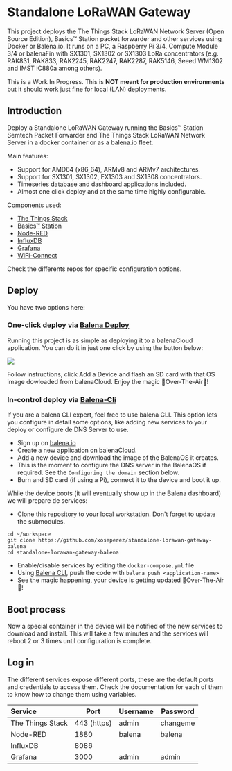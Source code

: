 # Standalone LoRaWAN Gateway

This project deploys the The Things Stack LoRaWAN Network Server (Open Source Edition), Basics™ Station packet forwarder and other services using Docker or Balena.io. It runs on a PC, a Raspberry Pi 3/4, Compute Module 3/4 or balenaFin with SX1301, SX1302 or SX1303 LoRa concentrators (e.g. RAK831, RAK833, RAK2245, RAK2247, RAK2287, RAK5146, Seeed WM1302 and IMST iC880a among others).

This is a Work In Progress. This is **NOT meant for production environments** but it should work just fine for local (LAN) deployments.

## Introduction

Deploy a Standalone LoRaWAN Gateway running the Basics™ Station Semtech Packet Forwarder and The Things Stack LoRaWAN Network Server in a docker container or as a balena.io fleet.

Main features:

* Support for AMD64 (x86_64), ARMv8 and ARMv7 architectures.
* Support for SX1301, SX1302, EX1303 and SX1308 concentrators.
* Timeseries database and dashboard applications included.
* Almost one click deploy and at the same time highly configurable.

Components used:

* [The Things Stack](https://github.com/xoseperez/the-things-stack-docker)
* [Basics™ Station](https://github.com/xoseperez/basicstation)
* [Node-RED](https://github.com/balenablocks/balena-node-red)
* [InfluxDB](https://hub.docker.com/_/influxdb)
* [Grafana](https://github.com/balenablocks/dashboard)
* [WiFi-Connect](https://github.com/balena-os/wifi-connect)

Check the differents repos for specific configuration options.

## Deploy

You have two options here:

### One-click deploy via [Balena Deploy](https://www.balena.io/docs/learn/deploy/deploy-with-balena-button/)

Running this project is as simple as deploying it to a balenaCloud application. You can do it in just one click by using the button below:

[![](https://www.balena.io/deploy.png)](https://dashboard.balena-cloud.com/deploy?repoUrl=https://github.com/marioser/standalone-lorawan-gateway-balena)

Follow instructions, click Add a Device and flash an SD card with that OS image dowloaded from balenaCloud. Enjoy the magic 🌟Over-The-Air🌟!

### In-control deploy via [Balena-Cli](https://www.balena.io/docs/reference/balena-cli/)

If you are a balena CLI expert, feel free to use balena CLI. This option lets you configure in detail some options, like adding new services to your deploy or configure de DNS Server to use.

- Sign up on [balena.io](https://dashboard.balena.io/signup)
- Create a new application on balenaCloud.
- Add a new device and download the image of the BalenaOS it creates.
- This is the moment to configure the DNS server in the BalenaOS if required. See the `Configuring the domain` section  below.
- Burn and SD card (if using a Pi), connect it to the device and boot it up.

While the device boots (it will eventually show up in the Balena dashboard) we will prepare de services:

- Clone this repository to your local workstation. Don't forget to update the submodules.
```
cd ~/workspace
git clone https://github.com/xoseperez/standalone-lorawan-gateway-balena
cd standalone-lorawan-gateway-balena
```
- Enable/disable services by editing the `docker-compose.yml` file
- Using [Balena CLI](https://www.balena.io/docs/reference/cli/), push the code with `balena push <application-name>`
- See the magic happening, your device is getting updated 🌟Over-The-Air🌟!

## Boot process

Now a special container in the device will be notified of the new services to download and install. This will take a few minutes and the services will reboot 2 or 3 times until configuration is complete. 

## Log in

The different services expose different ports, these are the default ports and credentials to access them. Check the documentation for each of them to know how to change them using variables.

|Service|Port|Username|Password|
|:--|---|---|---|
|The Things Stack|443 (https)|admin|changeme|
|Node-RED|1880|balena|balena|
|InfluxDB|8086|||
|Grafana|3000|admin|admin|
